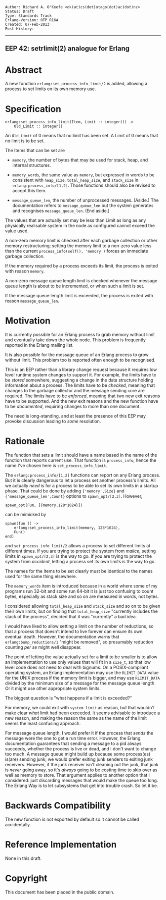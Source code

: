     Author: Richard A. O'Keefe <ok(at)cs(dot)otago(dot)ac(dot)nz>
    Status: Draft
    Type: Standards Track
    Erlang-Version: OTP_R16A
    Created: 07-Feb-2013
    Post-History:
****
EEP 42: setrlimit(2) analogue for Erlang
----

Abstract
========

A new function `erlang:set_process_info_limit/2` is added,
allowing a process to set limits on its own memory use.

Specification
=============

    erlang:set_process_info_limit(Item, Limit :: integer()) ->
        Old_Limit :: integer()

An `Old_Limit` of 0 means that no limit has been set.
A Limit of 0 means that no limit is to be set.

The Items that can be set are

- `memory`, the number of bytes that may be used for stack, heap, and
internal structures.

- `memory_words`, the same value as `memory`, but expressed in
words to be consistent with `heap_size`, `total_heap_size`, and
`stack_size` in `erlang:process_info/[1,2]`.  Those functions should
also be revised to accept this Item.

- `message_queue_len`, the number of unprocessed messages.
(Aside.) The documentation refers to `message_queue_len`
but the system generates and recognises `message_queue_len`.
(End aside.)

The values that are actually set may be less than Limit as
long as any physically realisable system in the node as
configured cannot exceed the value used.

A non-zero memory limit is checked after each garbage
collection or other memory restructuring; setting the memory
limit to a non-zero value less than the current
`process_info(self(), 'memory')` forces an immediate garbage
collection.

If the memory required by a process exceeds its limit, the
process is exited with reason `memory`.

A non-zero message queue length limit is checked whenever
the message queue length is about to be incremented, or
when such a limit is set.

If the message queue length limit is exceeded, the process
is exited with reason `message_queue_len`.

Motivation
==========

It is currently possible for an Erlang process to grab
memory without limit and eventually take down the whole
node.  This problem is frequently reported in the Erlang
mailing list.

It is also possible for the message queue of an Erlang
process to grow without limit.  This problem too is
reported often enough to be recognised.

This is an EEP rather than a library change request because
it requires low level runtime system changes to support it.
For example, the limits have to be _stored_ somewhere,
suggesting a change in the data structure holding information
about a process.  The limits have to be _checked_, meaning
that changes to the garbage collector and the message sending
core are required.  The limits have to be _enforced_,
meaning that two new exit reasons have to be supported.  And
the new exit reasons and the new function have to be
_documented_, requiring changes to more than one document.

The need is long-standing, and at least the presence of this
EEP may provoke discussion leading to _some_ resolution.

Rationale
=========

The function that sets a limit should have a name based
in the name of the function that reports current use.
That function is `process_info`, hence the name I've
chosen here is `set_process_info_limit`.

The `erlang:process_info/[1,2]` functions can report on
any Erlang process.  But it is clearly dangerous to let
a process set another process's limits.  All we actually
_need_ is for a process to be able to set its own limits
in a startup phase.  That could be done by adding
`{'memory',Size}` and `{'message_queue_len',Count}` options
to `spawn_opt/[2,3]`.  However,

    spawn_opt(Fun, [{memory,128*1024}])

can be mimicked by

    spawn(fun () ->
        erlang:set_process_info_limit(memory, 128*1024),
        Fun()
    end)

and `set_process_info_limit/2` allows a process to set
different limits at different times.  If you are trying
to protect the system from _malice_, setting limits in
`spawn_opt/[2,3]` is the way to go.  If you are trying to
protect the system from _accident_, letting a process
set its own limits is the way to go.

The names for the Items to be set clearly must be identical
to the names used for the same thing elsewhere.

The `memory_words` item is introduced because in a world where
some of my programs run 32-bit and some run 64-bit it is just
too confusing to count bytes, especially as stack size and so
on are measured in words, not bytes.

I considered allowing `total_heap_size` and `stack_size` and so on
to be given their own limits, but on finding that `total_heap_size`
"currently includes the stack of the process", decided that it
was "currently" a bad idea.

I would have liked to allow setting a limit on the number
of reductions, so that a process that doesn't intend to
live forever can ensure its own eventual death.  However,
the documentation warns that `erlang:bump_reductions/1`
"might be removed", so presumably reduction counting
_per se_ might well disappear.

The point of letting the value actually set for a limit
to be smaller is to allow an implementation to use only
values that will fit in a `size_t`, so that low level
code does not need to deal with bignums.  On a
POSIX-compliant operating system, an Erlang implementation
may use the `RLIMIT_DATA` value for the UNIX process
if the memory limit is bigger, and may use `RLIMIT_DATA`
divided by the minimum size of a message for the message
queue length.  Or it might use other appropriate system
limits.

The biggest question is "what happens if a limit is exceeded?"

For memory, we could exit with `system_limit` as reason, but
that wouldn't make clear _what_ limit had been exceeded.  It
seems advisable to introduce a new reason, and making the
reason the same as the name of the limit seems the least
confusing approach.

For message queue length, I would prefer it if the process
that _sends_ the message were the one to get a run time error.
However, the Erlang documentation guarantees that sending a
message to a pid always succeeds, whether the process is live
or dead, and I don't want to change too much.  A message queue
might build up because some process(es) is(are) sending junk;
we would prefer exiting junk senders to exiting junk receivers.
However, if the junk receiver isn't cleaning out the junk, that
junk is _never_ going away, so it's _always_ going to be costing
time to skip over as well as memory to store.  That argument
applies to another option that I considered: just discarding
messages that would make the queue too long.  The Erlang Way is
to let subsystems that get into trouble crash.  So let it be.

Backwards Compatibility
=======================

The new function is not exported by default
so it cannot be called accidentally.

Reference Implementation
========================

None in this draft.

Copyright
=========

This document has been placed in the public domain.

[EmacsVar]: <> "Local Variables:"
[EmacsVar]: <> "mode: indented-text"
[EmacsVar]: <> "indent-tabs-mode: nil"
[EmacsVar]: <> "sentence-end-double-space: t"
[EmacsVar]: <> "fill-column: 70"
[EmacsVar]: <> "coding: utf-8"
[EmacsVar]: <> "End:"
[VimVar]: <> " vim: set fileencoding=utf-8 expandtab shiftwidth=4 softtabstop=4: "
